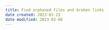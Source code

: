 ```yaml
---
title: Find orphaned files and broken links
date created: 2023-01-23
date modified: 2023-03-08
---
```

